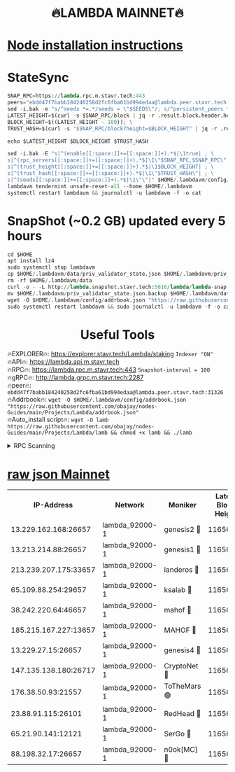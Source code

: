 <h1 align="center"> 🔥LAMBDA MAINNET🔥</h1>


[Node installation instructions](https://github.com/obajay/nodes-Guides/tree/main/Projects/Lambda)
=


# StateSync
```python
SNAP_RPC=https://lambda.rpc.m.stavr.tech:443
peers="ebdd47f7babb184240258d2fc6fba61bd994edaa@lambda.peer.stavr.tech:31326" 
sed -i.bak -e "s/^seeds *=.*/seeds = \"$SEEDS\"/; s/^persistent_peers *=.*/persistent_peers = \"$PEERS\"/" $HOME/.lambdavm/config/config.toml
LATEST_HEIGHT=$(curl -s $SNAP_RPC/block | jq -r .result.block.header.height); \
BLOCK_HEIGHT=$((LATEST_HEIGHT - 100)); \
TRUST_HASH=$(curl -s "$SNAP_RPC/block?height=$BLOCK_HEIGHT" | jq -r .result.block_id.hash)

echo $LATEST_HEIGHT $BLOCK_HEIGHT $TRUST_HASH

sed -i.bak -E "s|^(enable[[:space:]]+=[[:space:]]+).*$|\1true| ; \
s|^(rpc_servers[[:space:]]+=[[:space:]]+).*$|\1\"$SNAP_RPC,$SNAP_RPC\"| ; \
s|^(trust_height[[:space:]]+=[[:space:]]+).*$|\1$BLOCK_HEIGHT| ; \
s|^(trust_hash[[:space:]]+=[[:space:]]+).*$|\1\"$TRUST_HASH\"| ; \
s|^(seeds[[:space:]]+=[[:space:]]+).*$|\1\"\"|" $HOME/.lambdavm/config/config.toml
lambdavm tendermint unsafe-reset-all --home $HOME/.lambdavm
systemctl restart lambdavm && journalctl -u lambdavm -f -o cat

```
# SnapShot (~0.2 GB) updated every 5 hours
```python
cd $HOME
apt install lz4
sudo systemctl stop lambdavm
cp $HOME/.lambdavm/data/priv_validator_state.json $HOME/.lambdavm/priv_validator_state.json.backup
rm -rf $HOME/.lambdavm/data
curl -o - -L http://lambda.snapshot.stavr.tech:5016/lambda/lambda-snap.tar.lz4 | lz4 -c -d - | tar -x -C $HOME/.lambdavm --strip-components 2
mv $HOME/.lambdavm/priv_validator_state.json.backup $HOME/.lambdavm/data/priv_validator_state.json
wget -O $HOME/.lambdavm/config/addrbook.json "https://raw.githubusercontent.com/obajay/nodes-Guides/main/Projects/Lambda/addrbook.json"
sudo systemctl restart lambdavm && sudo journalctl -u lambdavm -f -o cat
```
 <h1 align="center"> Useful Tools</h1>

🔥EXPLORER🔥:      https://explorer.stavr.tech/Lambda/staking	        `Indexer "ON"` \
🔥API🔥: 			 		 https://lambda.api.m.stavr.tech \
🔥RPC🔥:           https://lambda.rpc.m.stavr.tech:443	              `Snapshot-interval = 100` \
🔥gRPC🔥:          http://lambda.grpc.m.stavr.tech:2287 \
🔥peer🔥:					 `ebdd47f7babb184240258d2fc6fba61bd994edaa@lambda.peer.stavr.tech:31326` \
🔥Addrbook🔥:    ```wget -O $HOME/.lambdavm/config/addrbook.json "https://raw.githubusercontent.com/obajay/nodes-Guides/main/Projects/Lambda/addrbook.json"``` \
🔥Auto_install script🔥: ```wget -O lamb https://raw.githubusercontent.com/obajay/nodes-Guides/main/Projects/Lambda/lamb && chmod +x lamb && ./lamb```


<details>
<summary>RPC Scanning</summary>

<h2 align="center"> We scan nodes in real time every 4 hours. And we provide the final result of RPC endpoints.
We cannot influence the operation of these nodes in any way. </h2>


```python
If Voting Power is higher than 0 --> then the Node is a validator of the network and may be subject to attack and be a potential threat to the chain.
```
```python
We marked such validators with a red symbol
```

</details>

[raw json Mainnet](https://rpc-check.lambm.stavr.tech/lambm/rpc-lambm-result.json)
=


<table><tr><th>IP-Address</th><th>Network</th><th>Moniker</th><th>Latest Block Height</th><th>Earliest Block Height</th><th>Catching Up</th><th>Tx Index</th><th>Voting Power</th><th>Scan Time</th></tr><tr><td>13.229.162.168:26657</td><td>lambda_92000-1</td><td>genesis2 🔴</td><td>11656970</td><td>1</td><td>False</td><td>on</td><td>16878690</td><td>2024-02-11T08:22:18.108645417UTC</td></tr><tr><td>13.213.214.88:26657</td><td>lambda_92000-1</td><td>genesis1 🔴</td><td>11656971</td><td>1</td><td>False</td><td>on</td><td>107835</td><td>2024-02-11T08:22:23.036654729UTC</td></tr><tr><td>213.239.207.175:33657</td><td>lambda_92000-1</td><td>landeros 🔴</td><td>11656969</td><td>8136001</td><td>False</td><td>off</td><td>1851705</td><td>2024-02-11T08:22:10.530028061UTC</td></tr><tr><td>65.109.88.254:29657</td><td>lambda_92000-1</td><td>ksalab 🔴</td><td>11656972</td><td>8715001</td><td>False</td><td>on</td><td>510465</td><td>2024-02-11T08:22:26.089264872UTC</td></tr><tr><td>38.242.220.64:46657</td><td>lambda_92000-1</td><td>mahof 🔴</td><td>11656972</td><td>10131001</td><td>False</td><td>off</td><td>770350</td><td>2024-02-11T08:22:29.449020718UTC</td></tr><tr><td>185.215.167.227:13657</td><td>lambda_92000-1</td><td>MAHOF 🔴</td><td>11656970</td><td>10134001</td><td>False</td><td>on</td><td>2051510</td><td>2024-02-11T08:22:21.726350013UTC</td></tr><tr><td>13.229.27.15:26657</td><td>lambda_92000-1</td><td>genesis4 🔴</td><td>11656970</td><td>11043001</td><td>False</td><td>on</td><td>9665448</td><td>2024-02-11T08:22:21.395995435UTC</td></tr><tr><td>147.135.138.180:26717</td><td>lambda_92000-1</td><td>CryptoNet 🔴</td><td>11656971</td><td>11383001</td><td>False</td><td>off</td><td>771725</td><td>2024-02-11T08:22:23.393289552UTC</td></tr><tr><td>176.38.50.93:21557</td><td>lambda_92000-1</td><td>ToTheMars 🟢</td><td>11656561</td><td>11395001</td><td>False</td><td>on</td><td>0</td><td>2024-02-11T08:22:28.785111838UTC</td></tr><tr><td>23.88.91.115:26101</td><td>lambda_92000-1</td><td>RedHead 🔴</td><td>11656969</td><td>11556969</td><td>False</td><td>off</td><td>553202</td><td>2024-02-11T08:22:10.766695808UTC</td></tr><tr><td>65.21.90.141:12121</td><td>lambda_92000-1</td><td>SerGo 🔴</td><td>11656972</td><td>11556972</td><td>False</td><td>off</td><td>10612081</td><td>2024-02-11T08:22:29.141942328UTC</td></tr><tr><td>88.198.32.17:26657</td><td>lambda_92000-1</td><td>n0ok[MC] 🔴</td><td>11656972</td><td>11556972</td><td>False</td><td>off</td><td>1578630</td><td>2024-02-11T08:22:32.490857803UTC</td></tr></table>
